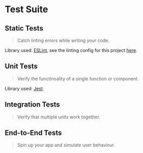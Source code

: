 # Test Suite

## Static Tests

> Catch linting errors while writing your code.

Library used: [ESLint](https://eslint.org/docs/user-guide/configuring/), see the linting config for this project [here](https://github.com/liamrdawson/components/blob/main/.eslintrc.json).

## Unit Tests

> Verify the functinoality of a single function or component.

Library used: [Jest](https://jestjs.io/docs/en/getting-started).

## Integration Tests

> Verify that multiple units work together.

## End-to-End Tests

> Spin up your app and simulate user behaviour.
